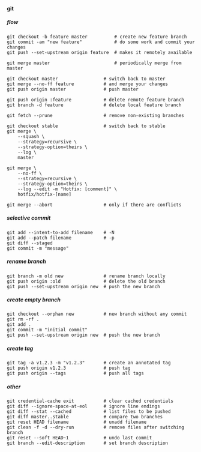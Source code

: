 #### git

##### flow

    git checkout -b feature master          # create new feature branch
    git commit -am "new feature"            # do some work and commit your changes
    git push --set-upstream origin feature  # makes it remotely available

    git merge master                        # periodically merge from master

    git checkout master                 # switch back to master
    git merge --no-ff feature           # and merge your changes
    git push origin master              # push master

    git push origin :feature            # delete remote feature branch
    git branch -d feature               # delete local feature branch

    git fetch --prune                   # remove non-existing branches

    git checkout stable                 # switch back to stable
    git merge \
        --squash \
        --strategy=recursive \
        --strategy-option=theirs \
        --log \
        master

    git merge \
        --no-ff \
        --strategy=recursive \
        --strategy-option=theirs \
        --log --edit -m "Hotfix: [comment]" \
        hotfix/hotfix-[name]

    git merge --abort                   # only if there are conflicts

##### selective commit

    git add --intent-to-add filename    # -N
    git add --patch filename            # -p
    git diff --staged
    git commit -m "message"

##### rename branch

    git branch -m old new               # rename branch locally
    git push origin :old                # delete the old branch
    git push --set-upstream origin new  # push the new branch

##### create empty branch

    git checkout --orphan new           # new branch without any commit
    git rm -rf .
    git add .
    git commit -m "initial commit"
    git push --set-upstream origin new  # push the new branch

##### create tag

    git tag -a v1.2.3 -m "v1.2.3"       # create an annotated tag
    git push origin v1.2.3              # push tag
    git push origin --tags              # push all tags

##### other

    git credential-cache exit           # clear cached credentials
    git diff --ignore-space-at-eol      # ignore line endings
    git diff --stat --cached            # list files to be pushed
    git diff master..stable             # compare two branches
    git reset HEAD filename             # unadd filename
    git clean -f -d --dry-run           # remove files after switching branch
    git reset --soft HEAD~1             # undo last commit
    git branch --edit-description       # set branch description
